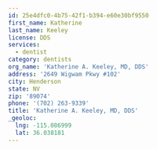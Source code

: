 ```yaml
---
id: 25e4dfc0-4b75-42f1-b394-e60e30bf9550
first_name: Katherine
last_name: Keeley
license: DDS
services:
  - dentist
category: dentists
org_name: 'Katherine A. Keeley, MD, DDS'
address: '2649 Wigwam Pkwy #102'
city: Henderson
state: NV
zip: '89074'
phone: '(702) 263-9339'
title: 'Katherine A. Keeley, MD, DDS'
_geoloc:
  lng: -115.086999
  lat: 36.038181
---
```

